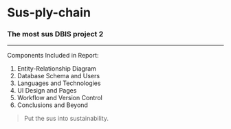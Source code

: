 # Sus-ply-chain
### The most sus DBIS project 2

<hr>

Components Included in Report:
1. Entity-Relationship Diagram
2. Database Schema and Users
3. Languages and Technologies
4. UI Design and Pages
5. Workflow and Version Control
6. Conclusions and Beyond

> Put the sus into sustainability.
